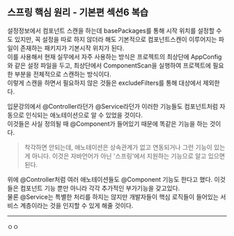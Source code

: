 ## 스프링 핵심 원리 - 기본편 섹션6 복습  
설정정보에서 컴포넌트 스캔을 하는데 basePackages를 통해 시작 위치를 설정할 수도 있지만, 꼭 설정을 따로 하지 않더라 해도 기본적으로 컴포넌트스캔이 이루어지는 파일이 존재하는 패키지가 기본시작 위치가 된다.  
이를 사용해서 현재 실무에서 자주 사용하는 방식은 프로젝트의 최상단에 AppConfig와 같은 설정 파일을 두고, 최상단에서 ComponentScan을 실행하여 프로젝트에 필요한 부분을 전체적으로 스캔하는 방식이다.  
이렇게 스캔을 하면서 필요하지 않은 것들은 excludeFilters를 통해 대상에서 제외한다.  

입문강의에서 @Controller라던가 @Service라던가 이러한 기능들도 컴포넌트처럼 자동으로 인식되는 애노테이션으로 알 수 있었을 것이다.  
이것들은 사실 정의될 때 @Component가 들어있기 때문에 똑같은 기능을 하는 것이다.  
> 착각하면 안되는데, 애노테이션은 상속관계가 없고 연동되거나 그런 기능이 있는게 아니다. 이것은 자바언어가 아닌 '스프링'에서 지원하는 기능으로 알고 있으면 된다.  

위에 @Controller처럼 여러 애노테이션들도 @Component 기능도 한다고 했다. 이것들은 컴포넌트 기능 뿐만 아니라 각각 추가적인 부가기능을 갖고있다.  
물론 @Service는 특별한 처리를 하지는 않지만 개발자들이 핵심 로직들이 들어있는 서비스 계층이라는 것을 인지할 수 있게 해줄 것이다.  
<hr>  
ㅇㅇ